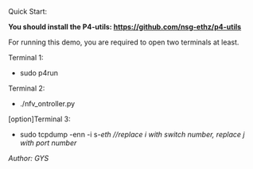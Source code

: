 Quick Start:

**You should install the P4-utils: https://github.com/nsg-ethz/p4-utils**

For running this demo, you are required to open two terminals at least.

Terminal 1: 
  * sudo p4run

Terminal 2: 
  * ./nfv_ontroller.py 

[option]Terminal 3:
  * sudo tcpdump -enn -i s<i>-eth<j> //replace i with switch number, replace j with port number

Author: GYS
